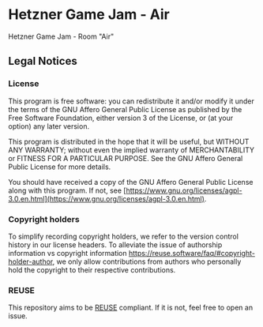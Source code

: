 Hetzner Game Jam - Air
============================

Hetzner Game Jam - Room "Air"

Legal Notices
-------------

### License
This program is free software: you can redistribute it and/or modify it under the terms of the GNU Affero General Public License as published by the Free Software Foundation, either version 3 of the License, or (at your option) any later version.

This program is distributed in the hope that it will be useful, but WITHOUT ANY WARRANTY; without even the implied warranty of
MERCHANTABILITY or FITNESS FOR A PARTICULAR PURPOSE.  See the GNU Affero General Public License for more details.

You should have received a copy of the GNU Affero General Public License
along with this program.  If not, see [https://www.gnu.org/licenses/agpl-3.0.en.html](https://www.gnu.org/licenses/agpl-3.0.en.html).

### Copyright holders
To simplify recording copyright holders, we refer to the version control history in our license headers. To alleviate the issue of authorship information vs copyright information https://reuse.software/faq/#copyright-holder-author, we only allow contributions from authors who personally hold the copyright to their respective contributions.

### REUSE
This repository aims to be [REUSE](https://reuse.software) compliant.  If it is not, feel free to open an issue.
